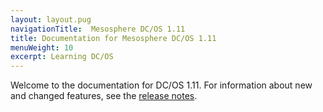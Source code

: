 ```yaml
---
layout: layout.pug
navigationTitle:  Mesosphere DC/OS 1.11
title: Documentation for Mesosphere DC/OS 1.11
menuWeight: 10
excerpt: Learning DC/OS
---
```


Welcome to the documentation for DC/OS 1.11. For information about new and changed features, see the [release notes](/1.11/release-notes/).
